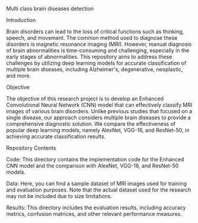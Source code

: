 Multi class brain diseases detection

Introduction

Brain disorders can lead to the loss of critical functions such as thinking, speech, and movement. 
The common method used to diagnose these disorders is magnetic resonance imaging (MRI). However, manual 
diagnosis of brain abnormalities is time-consuming and challenging, especially in the early stages of abnormalities. 
This repository aims to address these challenges by utilizing deep learning models for accurate classification of 
multiple brain diseases, including Alzheimer's, degenerative, neoplastic, and more.

Objective

The objective of this research project is to develop an Enhanced Convolutional Neural Network (CNN) model that 
can effectively classify MRI images of various brain disorders. Unlike previous studies that focused on a single disease,
our approach considers multiple brain diseases to provide a comprehensive diagnostic solution. We compare the effectiveness 
of popular deep learning models, namely AlexNet, VGG-16, and ResNet-50, in achieving accurate classification results.

Repository Contents

Code: This directory contains the implementation code for the Enhanced CNN model and the comparison with AlexNet, VGG-16, and ResNet-50 models.

Data: Here, you can find a sample dataset of MRI images used for training and evaluation purposes. Note that the actual dataset used for the research 
may not be included due to size limitations.

Results: This directory includes the evaluation results, including accuracy metrics, confusion matrices, and other relevant performance measures.

